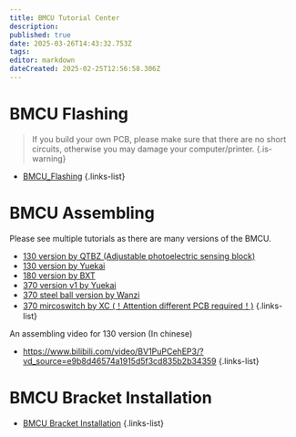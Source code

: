 ```yaml
---
title: BMCU Tutorial Center
description: 
published: true
date: 2025-03-26T14:43:32.753Z
tags: 
editor: markdown
dateCreated: 2025-02-25T12:56:58.306Z
---
```


# BMCU Flashing
> If you build your own PCB, please make sure that there are no short circuits, otherwise you may damage your computer/printer.
{.is-warning}

- [BMCU_Flashing](/BMCU/BMCU_Tutorial/BMCU_Flashing)
{.links-list}

# BMCU Assembling

Please see multiple tutorials as there are many versions of the BMCU.

- [130 version by QTBZ (Adjustable photoelectric sensing block)](/BMCU/BMCU_Tutorial/Assembling)
- [130 version by Yuekai](/BMCU/BMCU_Tutorial/BMCU_Assembling_130_Yuekai.md)
- [180 version by BXT](/BMCU/BMCU_Tutorial/BMCU_Assembling_180_by_bxt)
- [370 version v1 by Yuekai](/BMCU/BMCU_Tutorial/BMCU_Assembling_370_v1_Yuekai.md)
- [370 steel ball version by Wanzi](/BMCU/BMCU_Tutorial/BMCU_Assembling_370_steel_ball_by_wanzi)
- [370 mircoswitch by XC (！Attention different PCB required！)](/BMCU/BMCU_Tutorial/BMCU_Assembling_370_mircoswitch_by_xc)
{.links-list}




An assembling video for 130 version (In chinese)
- https://www.bilibili.com/video/BV1PuPCehEP3/?vd_source=e9b8d46574a1915d5f3cd835b2b34359
{.links-list}
  
# BMCU Bracket Installation
- [BMCU Bracket Installation](/BMCU/BMCU_Tutorial/BMCU_Mounting)
{.links-list}